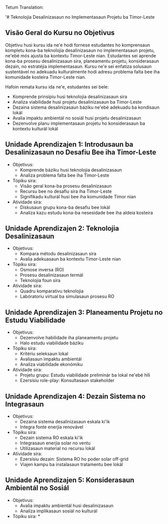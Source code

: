Tetum Translation:

'# Teknolojia Desalinizasaun no Implementasaun Projetu ba Timor-Leste

## Visão Geral do Kursu no Objetivus

Objetivu husi kursu ida ne'e hodi fornese estudantes ho komprensaun kompletu kona-ba teknolojia desalinizasaun no implementasaun projetu, ne'ebé mós ajusta ba kontextu Timor-Leste nian. Estudantes sei aprende kona-ba prosesu desalinizasaun sira, planeamentu projetu, konsiderasaun dezain, no estratéjia implementasaun. Kursu ne'e sei enfatiza solusaun sustentável no adekuadu kulturalmente hodi adresu problema falta bee iha komunidade kosteira Timor-Leste nian.

Hafoin remata kursu ida ne'e, estudantes sei bele:
- Komprende prinsípiu husi teknolojia desalinizasaun sira
- Analiza viabilidade husi projetu desalinizasaun ba Timor-Leste
- Dezaina sistema desalinizasaun báziku ne'ebé adekuadu ba kondisaun lokál
- Avalia impaktu ambientál no sosiál husi projetu desalinizasaun
- Dezenvolve planu implementasaun projetu ho konsiderasaun ba kontextu kulturál lokál

## Unidade Aprendizajen 1: Introdusaun ba Desalinizasaun no Desafiu Bee iha Timor-Leste
- Objetivus:
  * Komprende báziku husi teknolojia desalinizasaun
  * Analiza problema falta bee iha Timor-Leste
- Tópiku sira:
  * Visão geral kona-ba prosesu desalinizasaun
  * Recursu bee no desafiu sira iha Timor-Leste
  * Signifikadu kulturál husi bee iha komunidade Timor nian
- Atividade sira:
  * Diskusaun grupu kona-ba desafiu bee lokál
  * Analiza kazu estudu kona-ba nesesidade bee iha aldeia kosteira

## Unidade Aprendizajen 2: Teknolojia Desalinizasaun
- Objetivus:
  * Kompara métodu desalinizasaun sira
  * Avalia adekuasaun ba kontextu Timor-Leste nian
- Tópiku sira:
  * Osmose inversa (RO)
  * Prosesu desalinizasaun termál
  * Teknolojia foun sira
- Atividade sira:
  * Quadru komparativu teknolojia
  * Labóratoriu virtual ba simulasaun prosesu RO

## Unidade Aprendizajen 3: Planeamentu Projetu no Estudu Viabilidade
- Objetivus:
  * Dezenvolve habilidade iha planeamentu projetu
  * Halo estudu viabilidade báziku
- Tópiku sira:
  * Kritériu seleksaun lokal
  * Avaliasaun impaktu ambientál
  * Analiza viabilidade ekonómiku
- Atividade sira:
  * Projetu grupu: Estudu viabilidade preliminár ba lokal ne'ebé hili
  * Ezersísiu role-play: Konsultasaun stakeholder

## Unidade Aprendizajen 4: Dezain Sistema no Integrasaun
- Objetivus:
  * Dezaina sistema desalinizasaun eskala ki'ik
  * Integra fonte enerjia renovável
- Tópiku sira:
  * Dezain sistema RO eskala ki'ik
  * Integrasaun enerjia solar no ventu
  * Utilizasaun material no recursu lokál
- Atividade sira:
  * Ezersísiu dezain: Sistema RO ho poder solar off-grid
  * Viajen kampu ba instalasaun tratamentu bee lokál

## Unidade Aprendizajen 5: Konsiderasaun Ambientál no Sosiál
- Objetivus:
  * Avalia impaktu ambientál husi desalinizasaun
  * Analiza implikasaun sosiál no kulturál
- Tópiku sira:
  *